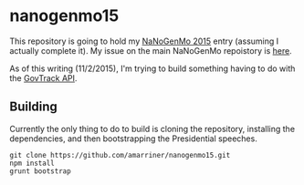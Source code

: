 # nanogenmo15
This repository is going to hold my [NaNoGenMo 2015](https://github.com/dariusk/NaNoGenMo-2015) entry (assuming I actually complete it). My issue on the main NaNoGenMo repoistory is [here](https://github.com/dariusk/NaNoGenMo-2015/issues/43).

As of this writing (11/2/2015), I'm trying to build something having to do with the [GovTrack API](https://www.govtrack.us/developers/api).

## Building

Currently the only thing to do to build is cloning the repository, installing the dependencies, and then bootstrapping the Presidential speeches.

```shell
git clone https://github.com/amarriner/nanogenmo15.git
npm install
grunt bootstrap
```
